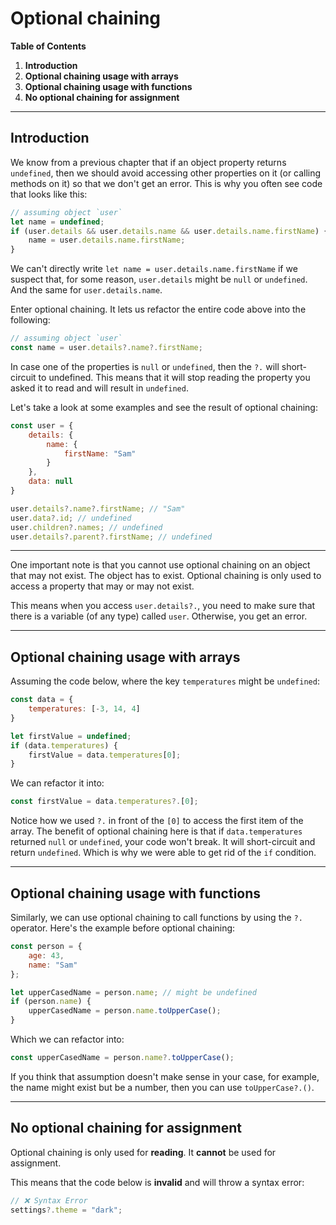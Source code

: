 # Optional chaining

**Table of Contents**

1. **Introduction**
2. **Optional chaining usage with arrays**
3. **Optional chaining usage with functions**
4. **No optional chaining for assignment**

---

## Introduction

We know from a previous chapter that if an object property returns `undefined`, then we should avoid accessing other properties on it (or calling methods on it) so that we don't get an error. This is why you often see code that looks like this:

```javascript
// assuming object `user`
let name = undefined;
if (user.details && user.details.name && user.details.name.firstName) {
    name = user.details.name.firstName;
}
```

We can't directly write `let name = user.details.name.firstName` if we suspect that, for some reason, `user.details` might be `null` or `undefined`. And the same for `user.details.name`.

Enter optional chaining. It lets us refactor the entire code above into the following:

```javascript
// assuming object `user`
const name = user.details?.name?.firstName;
```

In case one of the properties is `null` or `undefined`, then the `?.` will short-circuit to undefined. This means that it will stop reading the property you asked it to read and will result in `undefined`.

Let's take a look at some examples and see the result of optional chaining:

```javascript
const user = {
    details: {
        name: {
            firstName: "Sam"
        }
    },
    data: null
}

user.details?.name?.firstName; // "Sam"
user.data?.id; // undefined
user.children?.names; // undefined
user.details?.parent?.firstName; // undefined
```

---

One important note is that you cannot use optional chaining on an object that may not exist. The object has to exist. Optional chaining is only used to access a property that may or may not exist.

This means when you access `user.details?.`, you need to make sure that there is a variable (of any type) called `user`. Otherwise, you get an error.

---

## Optional chaining usage with arrays

Assuming the code below, where the key `temperatures` might be `undefined`:

```javascript
const data = {
    temperatures: [-3, 14, 4]
}

let firstValue = undefined;
if (data.temperatures) {
    firstValue = data.temperatures[0];
}
```

We can refactor it into:

```javascript
const firstValue = data.temperatures?.[0];
```

Notice how we used `?.` in front of the `[0]` to access the first item of the array. The benefit of optional chaining here is that if `data.temperatures` returned `null` or `undefined`, your code won't break. It will short-circuit and return `undefined`. Which is why we were able to get rid of the `if` condition.

---

## Optional chaining usage with functions

Similarly, we can use optional chaining to call functions by using the `?.` operator. Here's the example before optional chaining:

```javascript
const person = {
    age: 43,
    name: "Sam"
};

let upperCasedName = person.name; // might be undefined
if (person.name) {
    upperCasedName = person.name.toUpperCase();
}
```

Which we can refactor into:

```javascript
const upperCasedName = person.name?.toUpperCase();
```

If you think that assumption doesn't make sense in your case, for example, the name might exist but be a number, then you can use `toUpperCase?.()`.

---

## No optional chaining for assignment

Optional chaining is only used for **reading**. It **cannot** be used for assignment.

This means that the code below is **invalid** and will throw a syntax error:

```javascript
// ❌ Syntax Error
settings?.theme = "dark";
```

